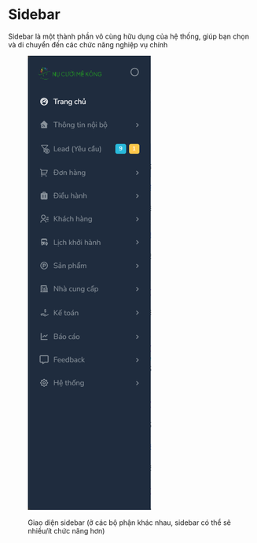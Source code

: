 # Sidebar

Sidebar là một thành phần vô cùng hữu dụng của hệ thống, giúp bạn chọn và di chuyển đến các chức năng nghiệp vụ chính

<figure><img src="../../.gitbook/assets/image (12).png" alt=""><figcaption><p>Giao diện sidebar (ở các bộ phận khác nhau, sidebar có thể sẽ nhiều/ít chức năng hơn)</p></figcaption></figure>
